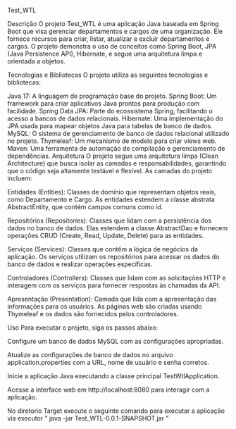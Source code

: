 Test_WTL

Descrição
O projeto Test_WTL é uma aplicação Java baseada em Spring Boot que visa gerenciar departamentos e cargos de uma organização. Ele fornece recursos para criar, listar, atualizar e excluir departamentos e cargos. O projeto demonstra o uso de conceitos como Spring Boot, JPA (Java Persistence API), Hibernate, e segue uma arquitetura limpa e orientada a objetos.

Tecnologias e Bibliotecas
O projeto utiliza as seguintes tecnologias e bibliotecas:

Java 17: A linguagem de programação base do projeto.
Spring Boot: Um framework para criar aplicativos Java prontos para produção com facilidade.
Spring Data JPA: Parte do ecossistema Spring, facilitando o acesso a bancos de dados relacionais.
Hibernate: Uma implementação do JPA usada para mapear objetos Java para tabelas de banco de dados.
MySQL: O sistema de gerenciamento de banco de dados relacional utilizado no projeto.
Thymeleaf: Um mecanismo de modelo para criar views web.
Maven: Uma ferramenta de automação de compilação e gerenciamento de dependências.
Arquitetura
O projeto segue uma arquitetura limpa (Clean Architecture) que busca isolar as camadas e responsabilidades, garantindo que o código seja altamente testável e flexível. As camadas do projeto incluem:

Entidades (Entities): Classes de domínio que representam objetos reais, como Departamento e Cargo. As entidades estendem a classe abstrata AbstractEntity, que contém campos comuns como id.

Repositórios (Repositories): Classes que lidam com a persistência dos dados no banco de dados. Elas estendem a classe AbstractDao e fornecem operações CRUD (Create, Read, Update, Delete) para as entidades.

Serviços (Services): Classes que contêm a lógica de negócios da aplicação. Os serviços utilizam os repositórios para acessar os dados do banco de dados e realizar operações específicas.

Controladores (Controllers): Classes que lidam com as solicitações HTTP e interagem com os serviços para fornecer respostas às chamadas da API.

Apresentação (Presentation): Camada que lida com a apresentação das informações para os usuários. As páginas web são criadas usando Thymeleaf e os dados são fornecidos pelos controladores.

Uso
Para executar o projeto, siga os passos abaixo:

Configure um banco de dados MySQL com as configurações apropriadas.

Atualize as configurações de banco de dados no arquivo application.properties com a URL, nome de usuário e senha corretos.

Inicie a aplicação Java executando a classe principal TestWtlApplication.

Acesse a interface web em http://localhost:8080 para interagir com a aplicação.

No diretorio Target execute o seguinte comando para executar a aplicação via executor " java -jar Test_WTL-0.0.1-SNAPSHOT.jar "
